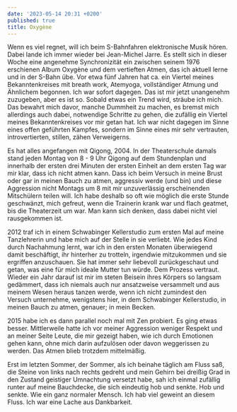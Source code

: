 ```yaml
---
date: '2023-05-14 20:31 +0200'
published: true
title: Oxygène
---
```


Wenn es viel regnet, will ich beim S-Bahnfahren elektronische Musik hören. Dabei lande ich immer wieder bei Jean-Michel Jarre. Es stellt sich in dieser Woche eine angenehme Synchronizität ein zwischen seinem 1976 erschienen Album Oxygène und dem vertieften Atmen, das ich aktuell lerne und in der S-Bahn übe. Vor etwa fünf Jahren hat ca. ein Viertel meines Bekanntenkreises mit breath work, Atemyoga, vollständiger Atmung und Ähnlichem begonnen. Ich war sofort dagegen. Das ist mir jetzt unangenehm zuzugeben, aber es ist so. Sobald etwas ein Trend wird, sträube ich mich. Das bewahrt mich davor, manche Dummheit zu machen, es bremst mich allerdings auch dabei, notwendige Schritte zu gehen, die zufällig ein Viertel meines Bekanntenkreises vor mir getan hat. Ich war nicht dagegen im Sinne eines offen geführten Kampfes, sondern im Sinne eines mir sehr vertrauten, introvertierten, stillen, zähen Verweigerns. 

Es hat alles angefangen mit Qigong, 2004. In der Theaterschule damals stand jeden Montag von 8 - 9 Uhr Qigong auf dem Stundenplan und innerhalb der ersten drei Minuten der ersten Einheit an dem ersten Tag war mir klar, dass ich nicht atmen kann. Dass ich beim Versuch in meine Brust oder gar in meinen Bauch zu atmen, aggressiv werde (und bin) und diese Aggression nicht Montags um 8 mit mir unzuverlässig erscheinenden Mitschülern teilen will. Ich habe deshalb so oft wie möglich die erste Stunde geschwänzt, mich gefreut, wenn die Trainerin krank war und flach geatmet, bis die Theaterzeit um war. Man kann sich denken, dass dabei nicht viel rausgekommen ist. 

2012 traf ich in einem Schwabinger Kellerstudio zum ersten Mal auf meine Tanzlehrerin und habe mich auf der Stelle in sie verliebt. Wie jedes Kind durch Nachahmung lernt, war ich in den ersten Monaten überwiegend damit beschäftigt, ihr hinterher zu trotteln, irgendwie mitzukommen und sie ergriffen anzuschauen. Sie hat immer sehr liebevoll zurückgeschaut und getan, was eine für mich ideale Mutter tun würde. Dem Prozess vertraut. Wieder ein Jahr darauf ist mir im steten Beisein ihres Körpers so langsam gedämmert, dass ich niemals auch nur ansatzweise versammelt und aus meinem Wesen heraus tanzen werde, wenn ich nicht zumindest den Versuch unternehme, wenigstens hier, in dem Schwabinger Kellerstudio, in meinen Bauch zu atmen, genauer; in mein Becken.

2015 habe ich es dann parallel noch mal mit Zen probiert. Es ging etwas besser. Mittlerweile hatte ich vor meiner Aggression weniger Respekt und an meiner Seite Leute, die mir gezeigt haben, wie ich durch Emotionen gehen kann, ohne mich darin aufzulösen oder davon weggerissen zu werden. Das Atmen blieb trotzdem mittelmäßig.

Erst im letzten Sommer, der Sommer, als ich beinahe täglich am Fluss saß, die Steine von links nach rechts gedreht und mein Gehirn bei dreißig Grad in den Zustand geistiger Umnachtung versetzt habe, sah ich einmal zufällig runter auf meine Bauchdecke, die sich eindeutig hob und senkte. Hob und senkte. Wie ein ganz normaler Mensch. Ich hab viel geweint an diesem Fluss. Ich war eine Lache aus Dankbarkeit.

